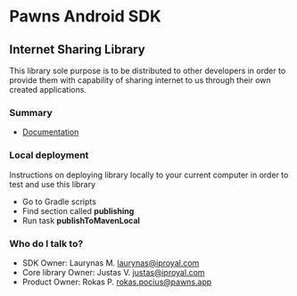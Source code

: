 # Pawns Android SDK #

## Internet Sharing Library ##

This library sole purpose is to be distributed to other developers in order to provide them with capability of sharing internet to us through their own created applications.

### Summary ###

* [Documentation](https://iproyal.atlassian.net/wiki/spaces/IPROYAL/pages/251625485/Mobile+Sdk)

### Local deployment ###

Instructions on deploying library locally to your current computer in order to test and use this library

* Go to Gradle scripts
* Find section called **publishing**
* Run task **publishToMavenLocal**

### Who do I talk to? ###

* SDK Owner:           Laurynas M.   laurynas@iproyal.com
* Core library Owner:  Justas V.     justas@iproyal.com
* Product Owner:       Rokas P.      rokas.pocius@pawns.app